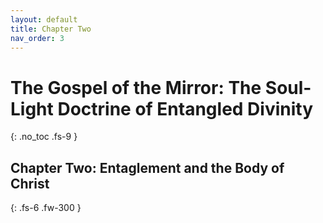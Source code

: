 ```yaml
---
layout: default
title: Chapter Two
nav_order: 3
---
```


# The Gospel of the Mirror: The Soul-Light Doctrine of Entangled Divinity
{: .no_toc .fs-9 }

## Chapter Two: Entaglement and the Body of Christ
{: .fs-6 .fw-300 }